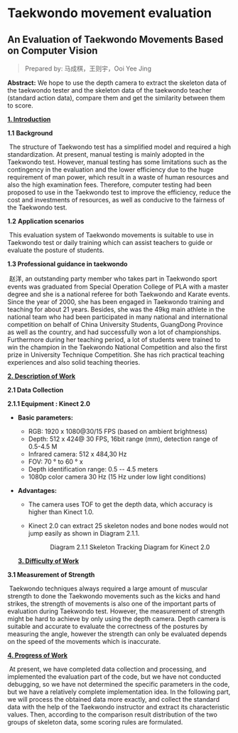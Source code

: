 # Taekwondo movement evaluation
 ## **An Evaluation of Taekwondo Movements Based on Computer Vision**

> Prepared by: 马成棋，王则宇，Ooi Yee Jing



**Abstract:** We hope to use the depth camera to extract the skeleton data of the taekwondo tester and the skeleton data of the taekwondo teacher (standard action data), compare them and get the similarity between them to score.



<u>**1. Introduction**</u>

**1.1** **Background**

​		The structure of Taekwondo test has a simplified model and required a high standardization. At present, manual testing is mainly adopted in the Taekwondo test. However, manual testing has some limitations such as the contingency in the evaluation and the lower efficiency due to the huge requirement of man power, which result in a waste of human resources and also the high examination fees. Therefore, computer testing had been proposed to use in the Taekwondo test to improve the efficiency, reduce the cost and investments of resources, as well as conducive to the fairness of the Taekwondo test.



**1.2** **Application scenarios**

​		This evaluation system of Taekwondo movements is suitable to use in Taekwondo test or daily training which can assist teachers to guide or evaluate the posture of students.



**1.3 Professional guidance in taekwondo**

​		赵洋, an outstanding party member who takes part in Taekwondo sport events was graduated from Special Operation College of PLA with a master degree and she is a national referee for both Taekwondo and Karate events. Since the year of 2000, she has been engaged in Taekwondo training and teaching for about 21 years. Besides, she was the 49kg main athlete in the national team who had been participated in many national and international competition on behalf of China University Students, GuangDong Province as well as the country, and had successfully won a lot of championships. Furthermore during her teaching period, a lot of students were trained to win the champion in the Taekwondo National Competition and also the first prize in University Technique Competition. She has rich practical teaching experiences and also solid teaching theories.



<u>**2. Description of Work**</u>

**2.1 Data Collection**

**2.1.1 Equipment : Kinect 2.0**

* **Basic parameters:**
  * RGB: 1920 x 1080@30/15 FPS (based on ambient brightness)
  * Depth: 512 x 424@ 30 FPS, 16bit range (mm), detection range of 0.5-4.5 M
  * Infrared camera: 512 x 484,30 Hz
  * FOV: 70 ° to 60 ° x
  * Depth identification range: 0.5 -- 4.5 meters
  * 1080p color camera 30 Hz (15 Hz under low light conditions)

* **Advantages:**

  *  The camera uses TOF to get the depth data, which accuracy is higher than Kinect 1.0.

  * Kinect 2.0 can extract 25 skeleton nodes and bone nodes would not jump easily as shown in Diagram 2.1.1.

    <center>Diagram 2.1.1 Skeleton Tracking Diagram for Kinect 2.0</center>             
    
  <u>**3. Difficulty of Work**</u>


**3.1 Measurement of Strength**

​		Taekwondo techniques always required a large amount of muscular strength to done the Taekwondo movements such as the kicks and hand strikes, the strength of movements is also one of the important parts of evaluation during Taekwondo test. However, the measurement of strength might be hard to achieve by only using the depth camera. Depth camera is suitable and accurate to evaluate the correctness of the postures by measuring the angle, however the strength can only be evaluated depends on the speed of the movements which is inaccurate.    



<u>**4. Progress of Work**</u>

​		At present, we have completed data collection and processing, and implemented the evaluation part of the code, but we have not conducted debugging, so we have not determined the specific parameters in the code, but we have a relatively complete implementation idea. In the following part, we will process the obtained data more exactly, and collect the standard data with the help of the Taekwondo instructor and extract its characteristic values. Then, according to the comparison result distribution of the two groups of skeleton data, some scoring rules are formulated.


